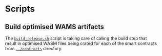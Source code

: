 # Scripts

## Build optimised WAMS artifacts

The [`build_release.sh`](./build_release.sh) script is taking care of calling the build step that result in optimised WASM files being crated for each of the smart contracts from [`../contracts`](../contracts) directory.
